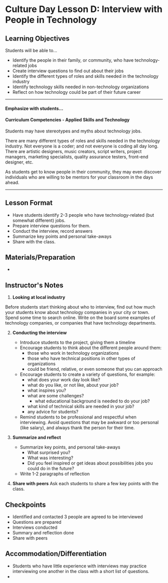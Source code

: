 # Culture Day Lesson D: Interview with People in Technology

## Learning Objectives
Students will be able to...
* Identify the people in their family, or community, who have technology-related jobs
* Create interview questions to find out about their jobs
* Identify the different types of roles and skills needed in the technology industry
* Identify technology skills needed in non-technology organizations
* Reflect on how technology could be part of their future career

---
#### Emphasize with students...

#### Curriculum Competencies - Applied Skills and Technology

Students may have stereotypes and myths about technology jobs.  

There are many different types of roles and skills needed in the technology industry.  Not everyone is a coder;  and not everyone is coding all day long.  There are artistic designers, music creators, script writers, project managers, marketing specialists, quality assurance testers, front-end designer,  etc.  

As students get to know people in their community, they may even discover individuals who are willing to be mentors for your classroom in the days ahead. 

---

## Lesson Format
* Have students identify 2-3 people who have technology-related (but somewhat different) jobs.
* Prepare interview questions for them.
* Conduct the interview, record answers
* Summarize key points and personal take-aways
* Share with the class.

## Materials/Preparation
* 

## Instructor's Notes
1.  **Looking at local industry**

Before students start thinking about who to interview, find out how much your students know about technology companies in your city or town.  Spend some time to search online.  Write on the board some examples of technology companies, or companies that have technology departments.  

2.  **Conducting the interview**
     * Introduce students to the project, giving them a timeline 
     * Encourage students to think about the different people around them:
        * those who work in technology organizations
        * those who have technical positions in other types of organizations
        * could be friend, relative, or even someone that you can approach 
     * Encourage students to create a variety of questions, for example:
       * what does your work day look like?
       * what do you like, or not like, about your job?
       * what inspires you?  
       * what are some challenges?
         * what educational background is needed to do your job?
        * what kind of technical skills are needed in your job?
        * any advice for students?
    * Remind students to be professional and respectful when interviewing.  Avoid questions that may be awkward or too personal (like salary), and always thank the person for their time.  
  
3. **Summarize and reflect**
     * Summarize key points, and personal take-aways
         * What surprised you?
         * What was interesting?
        * Did you feel inspired or get ideas about possibilities jobs you could do in the future?
     * Write 1-2 paragraphs of reflection
 
 4.  **Share with peers**
Ask each students to share a few key points with the class. 

## Checkpoints
* Identified and contacted 3 people are agreed to be interviewed
* Questions are prepared
* Interviews conducted
* Summary and reflection done
* Share with peers

## Accommodation/Differentiation
* Students who have little experience with interviews may practice interviewing one another in the class with a short list of questions.  
* 
